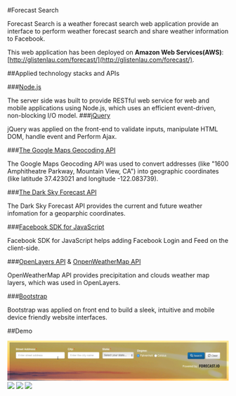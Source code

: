 #Forecast Search

Forecast Search is a weather forecast search web application provide an interface to perform weather forecast search and share weather information to Facebook.
 
 This web application has been deployed on **Amazon Web Services(AWS)**: 
 [http://glistenlau.com/forecast/](http://glistenlau.com/forecast/).
 
##Applied technology stacks and APIs

###[Node.js](https://nodejs.org/en/)

The server side was built to provide RESTful web service for web and mobile applications using Node.js, which uses an efficient event-driven, non-blocking I/O model.
###[jQuery](https://jquery.com/)

jQuery was applied on the front-end to validate inputs, manipulate HTML DOM, handle event and Perform Ajax.

###[The Google Maps Geocoding API](https://developers.google.com/maps/documentation/geocoding/intro)

The Google Maps Geocoding API was used to convert addresses (like "1600 Amphitheatre Parkway, Mountain View, CA") into geographic coordinates (like latitude 37.423021 and longitude -122.083739).

###[The Dark Sky Forecast API](https://developer.forecast.io/)

The Dark Sky Forecast API provides the current and future weather infomation for a geoparphic coordinates.

###[Facebook SDK for JavaScript](https://developers.facebook.com/docs/javascript/)

Facebook SDK for JavaScript helps adding Facebook Login and Feed on the client-side.

###[OpenLayers API](http://openlayers.org/) & [OnpenWeatherMap API](http://openlayers.org/)

OpenWeatherMap API provides precipitation and clouds weather map layers, which was used in OpenLayers.

###[Bootstrap](http://getbootstrap.com/)

Bootstrap was applied on front end to build a sleek, intuitive and mobile device friendly website interfaces.

##Demo

![](https://github.com/glistenlau/forecast/raw/master/demo/inputValidation.gif)
![](https://github.com/glistenlau/forecast/raw/master/demo/weather_demo.gif)
![](https://github.com/glistenlau/forecast/raw/master/demo/facebook_demo.gif)
![](https://github.com/glistenlau/forecast/raw/master/demo/remain_demo.gif)


